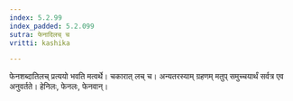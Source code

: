 ```yaml
---
index: 5.2.99
index_padded: 5.2.099
sutra: फेनादिलच् च
vritti: kashika

---
```

फेनशब्दातिलच् प्रत्ययो भवति मत्वर्थे। चकारात् लच् च। अन्यतरस्याम् ग्रहणम् मतुप् समुच्चयार्थं सर्वत्र एव अनुवर्तते। हेनिलः, फेनलः, फेनवान्।